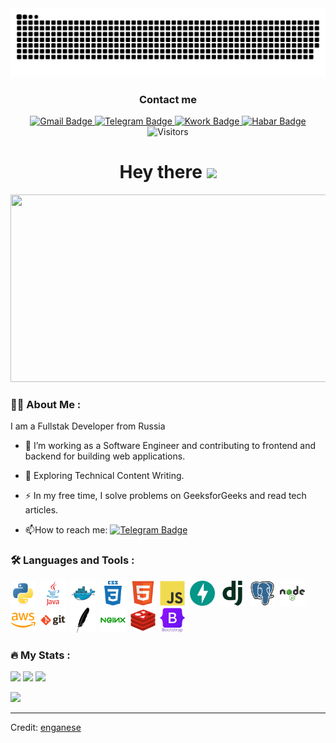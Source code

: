 <div align="center">
  <div align="center">
  <img  src="https://raw.githubusercontent.com/1999AZZAR/1999AZZAR/readme/resources/img/grid-snake.svg"
       alt="snake" />
  </div>
  <div align="center" id="badges">
    <h3 align="center">Contact me</h3>
    <a href="mailto:alek.sandr2020@mail.ru">
      <img src="https://img.shields.io/badge/-alek.sandr2020%40gmail.com-red?style=for-the-badge&logo=gmail&logoColor=white" alt="Gmail Badge"/>
    </a>
    <a href="https://t.me/AlekGurov">
      <img src="https://img.shields.io/badge/-AlekGurov-blue?style=for-the-badge&logo=telegram&logoColor=white" alt="Telegram Badge"/>
    </a>
    <a href="https://kwork.ru/user/shamhi">
      <img src="https://img.shields.io/badge/-aleksandrgurov-yellow?style=for-the-badge&logo=kwork&logoColor=white" alt="Kwork Badge"/>
    </a>
     <a href="https://freelance.habr.com/freelancers/ShamHi">
      <img src="https://img.shields.io/badge/-aleksandrgurov-brightgreen?style=for-the-badge&logo=habr&logoColor=white" alt="Habar Badge"/>
    </a>
  </div>  
  <img alt="Visitors" src="https://komarev.com/ghpvc/?username=shamhi&label=Profile%20Visits&style=for-the-badge" />
  <h1>
    Hey there
    <img src="https://media.giphy.com/media/hvRJCLFzcasrR4ia7z/giphy.gif" width="30px"/>
  </h1>
  <div align="center">
    <img src="https://media.giphy.com/media/dWesBcTLavkZuG35MI/giphy.gif" width="600" height="300"/>
  </div>
</div>


### :woman_technologist: About Me :
 I am a Fullstak Developer from Russia <br>
- :telescope: I’m working as a Software Engineer and contributing to frontend and backend for building web applications.

- :seedling: Exploring Technical Content Writing.

- :zap: In my free time, I solve problems on GeeksforGeeks and read tech articles.

- :mailbox:How to reach me: [![Telegram Badge](https://img.shields.io/badge/-AlekGurov-blue?style=flat&logo=Telegram&logoColor=white)](https://t.me/AlekGurov)


### :hammer_and_wrench: Languages and Tools :
<div>
  <img src="https://github.com/devicons/devicon/blob/master/icons/python/python-original.svg" title="Python" alt="Python" width="40" height="40"/>&nbsp;
  <img src="https://github.com/devicons/devicon/blob/master/icons/java/java-original-wordmark.svg" title="Java" alt="Java" width="40" height="40"/>&nbsp;
  <img src="https://github.com/devicons/devicon/blob/master/icons/docker/docker-original.svg" title="Docker" alt="Docker " width="40" height="40"/>&nbsp;
  <img src="https://github.com/devicons/devicon/blob/master/icons/css3/css3-plain-wordmark.svg"  title="CSS3" alt="CSS" width="40" height="40"/>&nbsp;
  <img src="https://github.com/devicons/devicon/blob/master/icons/html5/html5-original.svg" title="HTML5" alt="HTML" width="40" height="40"/>&nbsp;
  <img src="https://github.com/devicons/devicon/blob/master/icons/javascript/javascript-original.svg" title="JavaScript" alt="JavaScript" width="40" height="40"/>&nbsp;
  <img src="https://github.com/devicons/devicon/blob/master/icons/fastapi/fastapi-original.svg" title="FastAPI" alt="FastAPI" width="40" height="40"/>&nbsp;
  <img src="https://github.com/devicons/devicon/blob/master/icons/django/django-plain.svg" title="Django" alt="Django" width="40" height="40"/>&nbsp;
  <img src="https://github.com/devicons/devicon/blob/master/icons/postgresql/postgresql-original.svg" title="PostgreSQL"  alt="PostgreSQL" width="40" height="40"/>&nbsp;
  <img src="https://github.com/devicons/devicon/blob/master/icons/nodejs/nodejs-original-wordmark.svg" title="NodeJS" alt="NodeJS" width="40" height="40"/>&nbsp;
  <img src="https://github.com/devicons/devicon/blob/master/icons/amazonwebservices/amazonwebservices-plain-wordmark.svg" title="AWS" alt="AWS" width="40" height="40"/>&nbsp;
  <img src="https://github.com/devicons/devicon/blob/master/icons/git/git-original-wordmark.svg" title="Git" **alt="Git" width="40" height="40"/>&nbsp;
  <img src="https://github.com/devicons/devicon/blob/master/icons/apache/apache-plain.svg" title="Apache" alt="Apache" width="40" height="40"/>&nbsp;
  <img src="https://github.com/devicons/devicon/blob/master/icons/nginx/nginx-original.svg" title="Nginx" alt="Nginx" width="40" height="40"/>&nbsp;
  <img src="https://github.com/devicons/devicon/blob/master/icons/redis/redis-original.svg" title="Redis" alt="Redis" width="40" height="40"/>&nbsp;
  <img src="https://github.com/devicons/devicon/blob/master/icons/bootstrap/bootstrap-original-wordmark.svg" title="Bootstrap" alt="Bootstrap" width="40" height="40"/>&nbsp;
</div>


### :fire: My Stats :
![](http://github-profile-summary-cards.vercel.app/api/cards/profile-details?username=shamhi&theme=dark)
![](http://github-profile-summary-cards.vercel.app/api/cards/stats?username=shamhi&theme=dark)
![](http://github-profile-summary-cards.vercel.app/api/cards/repos-per-language?username=shamhi&theme=dark)

<!--horizontal divider(gradiant)-->
<img src="https://user-images.githubusercontent.com/73097560/115834477-dbab4500-a447-11eb-908a-139a6edaec5c.gif">

----------------------------------------------------------------------
Credit: [enganese](https://github.com/enganese)
